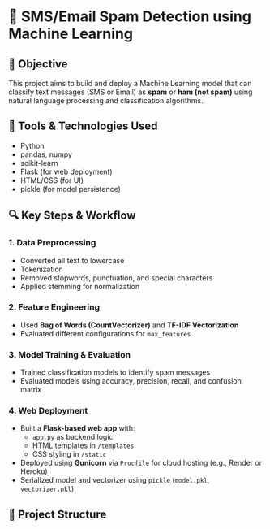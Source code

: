 # 📧 SMS/Email Spam Detection using Machine Learning

## 📌 Objective
This project aims to build and deploy a Machine Learning model that can classify text messages (SMS or Email) as **spam** or **ham (not spam)** using natural language processing and classification algorithms.

## 🧰 Tools & Technologies Used
- Python
- pandas, numpy
- scikit-learn
- Flask (for web deployment)
- HTML/CSS (for UI)
- pickle (for model persistence)

## 🔍 Key Steps & Workflow

### 1. Data Preprocessing
- Converted all text to lowercase
- Tokenization
- Removed stopwords, punctuation, and special characters
- Applied stemming for normalization

### 2. Feature Engineering
- Used **Bag of Words (CountVectorizer)** and **TF-IDF Vectorization**
- Evaluated different configurations for `max_features`

### 3. Model Training & Evaluation
- Trained classification models to identify spam messages
- Evaluated models using accuracy, precision, recall, and confusion matrix

### 4. Web Deployment
- Built a **Flask-based web app** with:
  - `app.py` as backend logic
  - HTML templates in `/templates`
  - CSS styling in `/static`
- Deployed using **Gunicorn** via `Procfile` for cloud hosting (e.g., Render or Heroku)
- Serialized model and vectorizer using `pickle` (`model.pkl`, `vectorizer.pkl`)

## 📁 Project Structure
